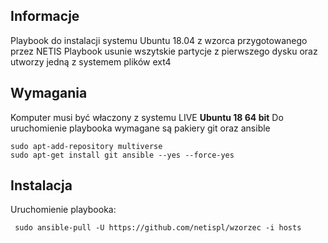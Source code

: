 
## Informacje
Playbook do instalacji systemu Ubuntu 18.04 z wzorca przygotowanego przez NETIS
Playbook usunie wszytskie partycje z pierwszego dysku oraz utworzy jedną z systemem plików ext4 

## Wymagania
Komputer musi być właczony z systemu LIVE **Ubuntu 18 64 bit**
Do uruchomienie playbooka wymagane są pakiery git oraz ansible
 ```
 sudo apt-add-repository multiverse
 sudo apt-get install git ansible --yes --force-yes
```

## Instalacja
Uruchomienie playbooka:
```
 sudo ansible-pull -U https://github.com/netispl/wzorzec -i hosts
```
